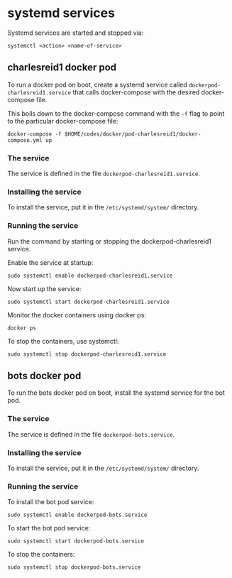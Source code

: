 # systemd services

Systemd services are started and stopped via:

```
systemctl <action> <name-of-service>
```


## charlesreid1 docker pod

To run a docker pod on boot, create a systemd service 
called `dockerpod-charlesreid1.service` that calls docker-compose
with the desired docker-compose file.

This boils down to the docker-compose command with
the `-f` flag to point to the particular docker-compose file:

```
docker-compose -f $HOME/codes/docker/pod-charlesreid1/docker-compose.yml up
```

### The service

The service is defined in the file `dockerpod-charlesreid1.service`.

### Installing the service

To install the service, put it in the `/etc/systemd/system/` directory.

### Running the service

Run the command by starting or stopping the dockerpod-charlesreid1 service.

Enable the service at startup:

```
sudo systemctl enable dockerpod-charlesreid1.service
```

Now start up the service:

```
sudo systemctl start dockerpod-charlesreid1.service
```

Monitor the docker containers using docker ps:

```
docker ps
```

To stop the containers, use systemctl:

```
sudo systemctl stop dockerpod-charlesreid1.service
```


## bots docker pod

To run the bots docker pod on boot, install the systemd service
for the bot pod.

### The service

The service is defined in the file `dockerpod-bots.service`.

### Installing the service

To install the service, put it in the `/etc/systemd/system/` directory.

### Running the service

To install the bot pod service:

```
sudo systemctl enable dockerpod-bots.service
```

To start the bot pod service: 

```
sudo systemctl start dockerpod-bots.service
```

To stop the containers:

```
sudo systemctl stop dockerpod-bots.service
```

